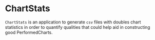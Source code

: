 # ChartStats
`ChartStats` is an application to generate `csv` files with doubles chart statistics in order to quantify qualities that could help aid in constructing good PerformedCharts.